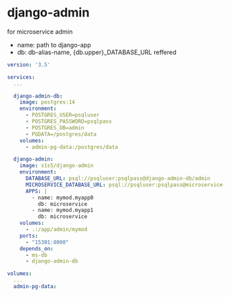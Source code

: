 # django-admin
for microservice admin

- name: path to django-app
- db: db-alias-name, {db.upper}_DATABASE_URL reffered

``` yaml
version: '3.5'

services:
  ...

  django-admin-db:
    image: postgres:14
    environment:
      - POSTGRES_USER=psqluser
      - POSTGRES_PASSWORD=psqlpass
      - POSTGRES_DB=admin
      - PGDATA=/postgres/data
    volumes:
      - admin-pg-data:/postgres/data

  django-admin:
    image: s1s5/django-admin
    environment:
      DATABASE_URL: psql://psqluser:psqlpass@django-admin-db/admin
      MICROSERVICE_DATABASE_URL: psql://psqluser:psqlpass@microservice-db/ms
      APPS: |
        - name: mymod.myapp0
          db: microservice
        - name: mymod.myapp1
          db: microservice
    volumes:
      - .:/app/admin/mymod
    ports:
      - "15301:8000"
    depends_on:
      - ms-db
      - django-admin-db

volumes:
  ...
  admin-pg-data:
```
